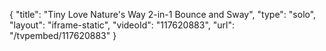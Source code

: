 {
    "title": "Tiny Love Nature's Way 2-in-1 Bounce and Sway",
    "type": "solo",
    "layout": "iframe-static",
    "videoId": "117620883",
    "url": "\/tvpembed\/117620883"
}
